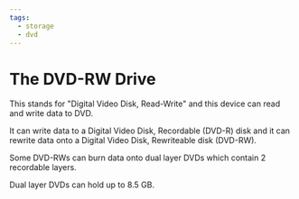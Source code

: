 ```yaml
---
tags:
  - storage
  - dvd
---
```

# The DVD-RW Drive

This stands for "Digital Video Disk, Read-Write" and this device can read and write data to DVD.

It can write data to a Digital Video Disk, Recordable (DVD-R) disk and it can rewrite data onto a Digital Video Disk, Rewriteable disk (DVD-RW).

Some DVD-RWs can burn data onto dual layer DVDs which contain 2 recordable layers.

Dual layer DVDs can hold up to 8.5 GB.

